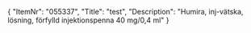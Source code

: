 {
  "ItemNr": "055337",
  "Title": "test",
  "Description": "Humira, inj-vätska, lösning, förfylld injektionspenna 40 mg/0,4 ml"
}